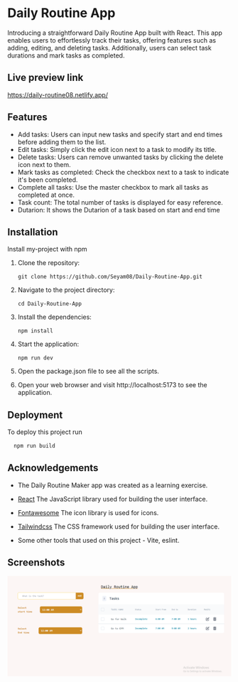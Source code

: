# Daily Routine App

Introducing a straightforward Daily Routine App built with React. This app enables users to effortlessly track their tasks, offering features such as adding, editing, and deleting tasks. Additionally, users can select task durations and mark tasks as completed.

## Live preview link

https://daily-routine08.netlify.app/

## Features

- Add tasks: Users can input new tasks and specify start and end times before adding them to the list.
- Edit tasks: Simply click the edit icon next to a task to modify its title.
- Delete tasks: Users can remove unwanted tasks by clicking the delete icon next to them.
- Mark tasks as completed: Check the checkbox next to a task to indicate it's been completed.
- Complete all tasks: Use the master checkbox to mark all tasks as completed at once.
- Task count: The total number of tasks is displayed for easy reference.
- Dutarion: It shows the Dutarion of a task based on start and end time

## Installation

Install my-project with npm

1. Clone the repository:

   ```
   git clone https://github.com/Seyam08/Daily-Routine-App.git
   ```

2. Navigate to the project directory:

   ```
   cd Daily-Routine-App
   ```

3. Install the dependencies:

   ```
   npm install
   ```

4. Start the application:
   ```
   npm run dev
   ```
5. Open the package.json file to see all the scripts.

6. Open your web browser and visit http://localhost:5173 to see the application.

## Deployment

To deploy this project run

```bash
  npm run build
```

## Acknowledgements

- The Daily Routine Maker app was created as a learning exercise.

- [React](https://reactjs.org/) The JavaScript library used for building the user interface.
- [Fontawesome](https://fontawesome.com/) The icon library is used for icons.
- [Tailwindcss](https://tailwindcss.com/) The CSS framework used for building the user interface.
- Some other tools that used on this project - Vite, eslint.

## Screenshots

![App Screenshot](https://raw.githubusercontent.com/Seyam08/Daily-Routine-App/main/daily-routine.PNG)
